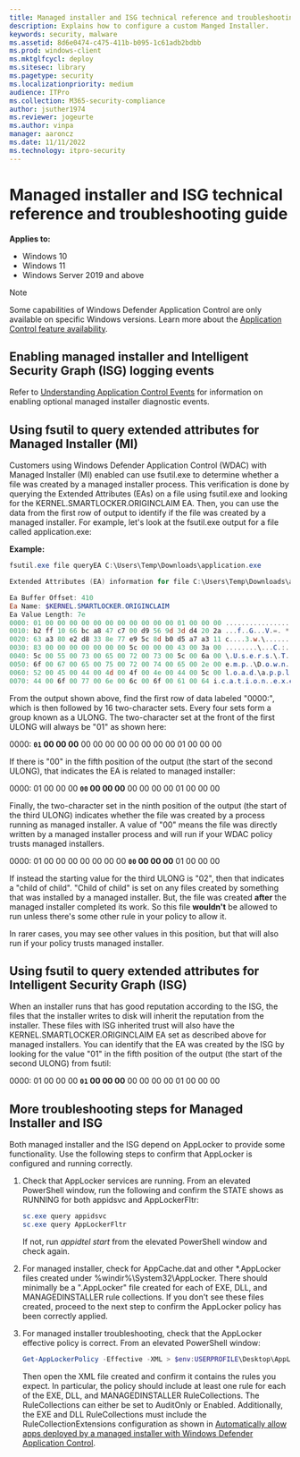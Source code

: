 ```yaml
---
title: Managed installer and ISG technical reference and troubleshooting guide (Windows)
description: Explains how to configure a custom Manged Installer.
keywords: security, malware
ms.assetid: 8d6e0474-c475-411b-b095-1c61adb2bdbb
ms.prod: windows-client
ms.mktglfcycl: deploy
ms.sitesec: library
ms.pagetype: security
ms.localizationpriority: medium
audience: ITPro
ms.collection: M365-security-compliance
author: jsuther1974
ms.reviewer: jogeurte
ms.author: vinpa
manager: aaroncz
ms.date: 11/11/2022
ms.technology: itpro-security
---
```


# Managed installer and ISG technical reference and troubleshooting guide

**Applies to:**

- Windows 10
- Windows 11
- Windows Server 2019 and above

>[!NOTE]
>Some capabilities of Windows Defender Application Control are only available on specific Windows versions. Learn more about the [Application Control feature availability](feature-availability.md).

## Enabling managed installer and Intelligent Security Graph (ISG) logging events

Refer to [Understanding Application Control Events](event-id-explanations.md#diagnostic-events-for-intelligent-security-graph-isg-and-managed-installer-mi) for information on enabling optional managed installer diagnostic events.

## Using fsutil to query extended attributes for Managed Installer (MI)

Customers using Windows Defender Application Control (WDAC) with Managed Installer (MI) enabled can use fsutil.exe to determine whether a file was created by a managed installer process. This verification is done by querying the Extended Attributes (EAs) on a file using fsutil.exe and looking for the KERNEL.SMARTLOCKER.ORIGINCLAIM EA. Then, you can use the data from the first row of output to identify if the file was created by a managed installer. For example, let's look at the fsutil.exe output for a file called application.exe:

**Example:**

```powershell
fsutil.exe file queryEA C:\Users\Temp\Downloads\application.exe

Extended Attributes (EA) information for file C:\Users\Temp\Downloads\application.exe:

Ea Buffer Offset: 410
Ea Name: $KERNEL.SMARTLOCKER.ORIGINCLAIM
Ea Value Length: 7e
0000: 01 00 00 00 00 00 00 00 00 00 00 00 01 00 00 00 ................
0010: b2 ff 10 66 bc a8 47 c7 00 d9 56 9d 3d d4 20 2a ...f..G...V.=. *
0020: 63 a3 80 e2 d8 33 8e 77 e9 5c 8d b0 d5 a7 a3 11 c....3.w.\......
0030: 83 00 00 00 00 00 00 00 5c 00 00 00 43 00 3a 00 ........\...C.:.
0040: 5c 00 55 00 73 00 65 00 72 00 73 00 5c 00 6a 00 \.U.s.e.r.s.\.T.
0050: 6f 00 67 00 65 00 75 00 72 00 74 00 65 00 2e 00 e.m.p..\D.o.w.n...
0060: 52 00 45 00 44 00 4d 00 4f 00 4e 00 44 00 5c 00 l.o.a.d.\a.p.p.l.
0070: 44 00 6f 00 77 00 6e 00 6c 00 6f 00 61 00 64 i.c.a.t.i.o.n..e.x.e
```

From the output shown above, find the first row of data labeled "0000:", which is then followed by 16 two-character sets. Every four sets form a group known as a ULONG. The two-character set at the front of the first ULONG will always be "01" as shown here:

0000: **`01` 00 00 00** 00 00 00 00 00 00 00 00 01 00 00 00

If there is "00" in the fifth position of the output (the start of the second ULONG), that indicates the EA is related to managed installer:

0000: 01 00 00 00 **`00` 00 00 00** 00 00 00 00 01 00 00 00

Finally, the two-character set in the ninth position of the output (the start of the third ULONG) indicates whether the file was created by a process running as managed installer. A value of "00" means the file was directly written by a managed installer process and will run if your WDAC policy trusts managed installers.

0000: 01 00 00 00 00 00 00 00 **`00` 00 00 00** 01 00 00 00

If instead the starting value for the third ULONG is "02", then that indicates a "child of child". "Child of child" is set on any files created by something that was installed by a managed installer. But, the file was created **after** the managed installer completed its work. So this file **wouldn't** be allowed to run unless there's some other rule in your policy to allow it.

In rarer cases, you may see other values in this position, but that will also run if your policy trusts managed installer.

## Using fsutil to query extended attributes for Intelligent Security Graph (ISG)

When an installer runs that has good reputation according to the ISG, the files that the installer writes to disk will inherit the reputation from the installer. These files with ISG inherited trust will also have the KERNEL.SMARTLOCKER.ORIGINCLAIM EA set as described above for managed installers. You can identify that the EA was created by the ISG by looking for the value "01" in the fifth position of the output (the start of the second ULONG) from fsutil:

0000: 01 00 00 00 **`01` 00 00 00** 00 00 00 00 01 00 00 00

## More troubleshooting steps for Managed Installer and ISG

Both managed installer and the ISG depend on AppLocker to provide some functionality. Use the following steps to confirm that AppLocker is configured and running correctly.

1. Check that AppLocker services are running. From an elevated PowerShell window, run the following and confirm the STATE shows as RUNNING for both appidsvc and AppLockerFltr:

    ```powershell
    sc.exe query appidsvc
    sc.exe query AppLockerFltr
    ```

    If not, run *appidtel start* from the elevated PowerShell window and check again.

2. For managed installer, check for AppCache.dat and other *.AppLocker files created under %windir%\System32\AppLocker. There should minimally be a ".AppLocker" file created for each of EXE, DLL, and MANAGEDINSTALLER rule collections. If you don't see these files created, proceed to the next step to confirm the AppLocker policy has been correctly applied.

3. For managed installer troubleshooting, check that the AppLocker effective policy is correct. From an elevated PowerShell window:

   ```powershell
   Get-AppLockerPolicy -Effective -XML > $env:USERPROFILE\Desktop\AppLocker.xml
   ```

   Then open the XML file created and confirm it contains the rules you expect. In particular, the policy should include at least one rule for each of the EXE, DLL, and MANAGEDINSTALLER RuleCollections. The RuleCollections can either be set to AuditOnly or Enabled. Additionally, the EXE and DLL RuleCollections must include the RuleCollectionExtensions configuration as shown in [Automatically allow apps deployed by a managed installer with Windows Defender Application Control](/windows/security/threat-protection/windows-defender-application-control/configure-authorized-apps-deployed-with-a-managed-installer#create-and-deploy-an-applocker-policy-that-defines-your-managed-installer-rules-and-enables-services-enforcement-for-executables-and-dlls).
